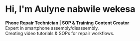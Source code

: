 # Hi, I'm Aulyne nabwile wekesa
**Phone Repair Technician | SOP & Training Content Creator**  
 Expert in smartphone assembly/disassembly.  
Creating video tutorials & SOPs for repair workflows. 
